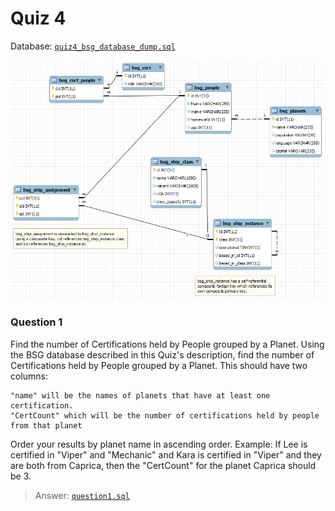 # Quiz 4
Database: [`quiz4_bsg_database_dump.sql`](./quiz4_bsg_database_dump.sql)
<p align="center">
<img src="./BSG_Schema.PNG" />
</p>


### Question 1


Find the number of Certifications held by People grouped by a Planet.
Using the BSG database described in this Quiz's description, find the number of Certifications held by People grouped by a Planet.
This should have two columns:

    "name" will be the names of planets that have at least one certification.
    "CertCount" which will be the number of certifications held by people from that planet

Order your results by planet name in ascending order. Example: If Lee is certified in "Viper" and "Mechanic" and Kara is certified in "Viper" and they are both from Caprica, then the "CertCount" for the planet Caprica should be 3.

> Answer: [`question1.sql`](./question1.sql)
